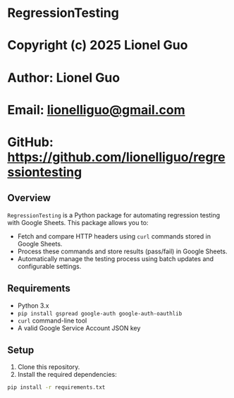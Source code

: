 # RegressionTesting
# Copyright (c) 2025 Lionel Guo
# Author: Lionel Guo
# Email: lionelliguo@gmail.com
# GitHub: https://github.com/lionelliguo/regressiontesting

## Overview
`RegressionTesting` is a Python package for automating regression testing with Google Sheets. This package allows you to:

- Fetch and compare HTTP headers using `curl` commands stored in Google Sheets.
- Process these commands and store results (pass/fail) in Google Sheets.
- Automatically manage the testing process using batch updates and configurable settings.

## Requirements
- Python 3.x
- `pip install gspread google-auth google-auth-oauthlib`
- `curl` command-line tool
- A valid Google Service Account JSON key

## Setup

1. Clone this repository.
2. Install the required dependencies:

```bash
pip install -r requirements.txt
